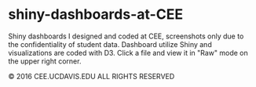 # shiny-dashboards-at-CEE
Shiny dashboards I designed and coded at CEE, screenshots only due to the confidentiality of student data. Dashboard utilize Shiny and visualizations are coded with D3. Click a file and view it in "Raw" mode on the upper right corner.

© 2016 CEE.UCDAVIS.EDU ALL RIGHTS RESERVED


